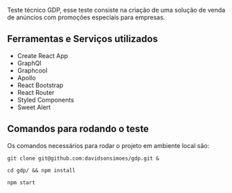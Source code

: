 Teste técnico GDP, esse teste consiste na criação de uma solução de venda de anúncios com promoções especiais para empresas.

## Ferramentas e Serviços utilizados

- Create React App
- GraphQl
- Graphcool
- Apollo
- React Bootstrap
- React Router
- Styled Components
- Sweet Alert

## Comandos para rodando o teste

Os comandos necessários para rodar o projeto em ambiente local são:

 `git clone git@github.com:davidsonsimoes/gdp.git &`

 `cd gdp/ && npm install`

 `npm start`
